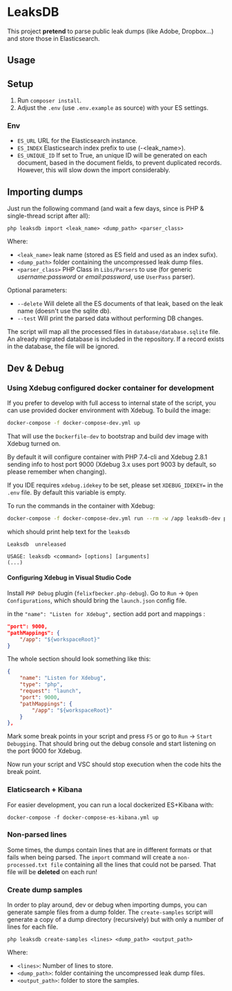 # LeaksDB

This project **pretend** to parse public leak dumps (like Adobe, Dropbox...) and store those in Elasticsearch.

## Usage

## Setup

1) Run `composer install`.
2) Adjust the `.env` (use `.env.example` as source) with your ES settings.

### Env
* `ES_URL` URL for the Elasticsearch instance.
* `ES_INDEX` Elasticsearch index prefix to use (<name>-<leak_name>).
* `ES_UNIQUE_ID` If set to True, an unique ID will be generated on each document, based in the document fields, to prevent duplicated records. However, this will slow down the import considerably.

## Importing dumps

Just run the following command (and wait a few days, since is PHP & single-thread script after all):

```
php leaksdb import <leak_name> <dump_path> <parser_class>
```

Where:
* `<leak_name>` leak name (stored as ES field and used as an index sufix).
* `<dump_path>` folder containing the uncompressed leak dump files.
* `<parser_class>` PHP Class in `Libs/Parsers` to use (for generic *username:password* or *email:password*, use `UserPass` parser).

Optional parameters:
* `--delete` Will delete all the ES documents of that leak, based on the leak name (doesn't use the sqlite db).
* `--test` Will print the parsed data without performing DB changes.

The script will map all the processed files in `database/database.sqlite` file. An already migrated database is included in the repository. If a record exists in the database, the file will be ignored.

## Dev & Debug

### Using Xdebug configured docker container for development

If you prefer to develop with full access to internal state of the script, you can use provided docker environment with Xdebug. 
To build the image:

```sh
docker-compose -f docker-compose-dev.yml up  
```

That will use the `Dockerfile-dev` to bootstrap and build dev image with Xdebug turned on.


By default it will configure container with PHP 7.4-cli and Xdebug 2.8.1 sending info to host port 9000 (Xdebug 3.x uses port 9003 by default, so please remember when changing).

If you IDE requires `xdebug.idekey` to be set, please set `XDEBUG_IDEKEY=` in the `.env` file. By default this variable is empty.

To run the commands in the container with Xdebug:

```sh
docker-compose -f docker-compose-dev.yml run --rm -w /app leaksdb-dev php leaksdb 
```

which should print help text for the `leaksdb` 
```
Leaksdb  unreleased

USAGE: leaksdb <command> [options] [arguments] 
(...)
```

#### Configuring Xdebug in Visual Studio Code 
Install `PHP Debug` plugin (`felixfbecker.php-debug`).
Go to `Run` -> `Open Configurations`, which should bring the `launch.json` config file.

in the `"name": "Listen for Xdebug",` section add port and mappings : 

```json
"port": 9000,
"pathMappings": {
    "/app": "${workspaceRoot}"
}
```

The whole section should look something like this:

```json
{
    "name": "Listen for Xdebug",
    "type": "php",
    "request": "launch",
    "port": 9000,
    "pathMappings": {
        "/app": "${workspaceRoot}"
    }
},
```

Mark some break points in your script and press `F5` or go to `Run` -> `Start Debugging`. That should bring out the debug console and start listening on the port 9000 for Xdebug. 

Now run your script and VSC should stop execution when the code hits the break point. 

### Elaticsearch + Kibana

For easier development, you can run a local dockerized ES+Kibana with:

```
docker-compose -f docker-compose-es-kibana.yml up
```

### Non-parsed lines

Some times, the dumps contain lines that are in different formats or that fails when being parsed.
The `import` command will create a `non-processed.txt file` containing all the lines that could not be parsed.
That file will be **deleted** on each run!

### Create dump samples

In order to play around, dev or debug when importing dumps, you can generate sample files from a dump folder.
The `create-samples` script will generate a copy of a dump directory (recursively) but with only a number of lines for each file.

```
php leaksdb create-samples <lines> <dump_path> <output_path>
```

Where:
* `<lines>`: Number of lines to store.
* `<dump_path>`: folder containing the uncompressed leak dump files.
* `<output_path>`: folder to store the samples.